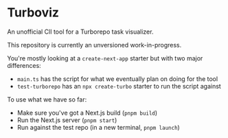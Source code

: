 # Turboviz

An unofficial ClI tool for a Turborepo task visualizer.

This repository is currently an unversioned work-in-progress.

You're mostly looking at a `create-next-app` starter but with two major differences:

- `main.ts` has the script for what we eventually plan on doing for the tool
- `test-turborepo` has an `npx create-turbo` starter to run the script against

To use what we have so far:

- Make sure you've got a Next.js build (`pnpm build`)
- Run the Next.js server (`pnpm start`)
- Run against the test repo (in a new terminal, `pnpm launch`)
